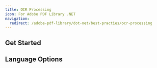 ```yaml
---
title: OCR Processing
icon: For Adobe PDF Library .NET
navigation:
  redirect: /adobe-pdf-library/dot-net/best-practies/ocr-processing
---
```


## Get Started

## Language Options
